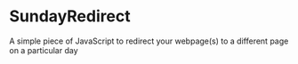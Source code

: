 # SundayRedirect
A simple piece of JavaScript to redirect your webpage(s) to a different page on a particular day
